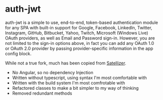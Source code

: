 # auth-jwt
auth-jwt is a simple to use, end-to-end, token-based authentication module for any SPA with built-in support for Google, Facebook, LinkedIn, Twitter, Instagram, GitHub, Bitbucket, Yahoo, Twitch, Microsoft (Windows Live) OAuth providers, as well as Email and Password sign-in. However, you are not limited to the sign-in options above, in fact you can add any OAuth 1.0 or OAuth 2.0 provider by passing provider-specific information in the app config block.

While not a true fork, much has been copied from [Satellizer](https://github.com/sahat/satellizer).

* No Angular, so no dependency Injection
* Written without typescript, using syntax I'm most comfortable with
* Written with the build system I'm most comfrotable with
* Refactored classes to make a bit simpler to my way of thinking
* Removed redundant methods
